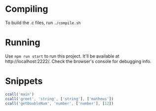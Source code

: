 # Compiling

To build the .c files, run `./compile.sh`

# Running

Use `npm run start` to run this project. It'll be available at http://localhost:2222/.
Check the browser's console for debugging info.

# Snippets

```js
ccall('main')
ccall('greet', 'string', ['string'], ['matheus'])
ccall('getDoubleNum', 'number', ['number'], [12])
```
